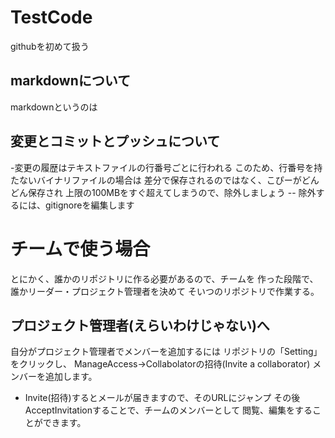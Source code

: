 # TestCode
githubを初めて扱う
## markdownについて
markdownというのは
## 変更とコミットとプッシュについて
-変更の履歴はテキストファイルの行番号ごとに行われる
このため、行番号を持たないバイナリファイルの場合は
差分で保存されるのではなく、こぴーがどんどん保存され
上限の100MBをすぐ超えてしまうので、除外しましょう
-- 除外するには、gitignoreを編集します

# チームで使う場合
とにかく、誰かのリポジトリに作る必要があるので、チームを
作った段階で、誰かリーダー・プロジェクト管理者を決めて
そいつのリポジトリで作業する。
## プロジェクト管理者(えらいわけじゃない)へ
自分がプロジェクト管理者でメンバーを追加するには
リポジトリの「Setting」をクリックし、
ManageAccess→Collabolatorの招待(Invite a collaborator)
メンバーを追加します。
- Invite(招待)するとメールが届きますので、そのURLにジャンプ
その後AcceptInvitationすることで、チームのメンバーとして
閲覧、編集をすることができます。


